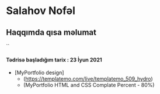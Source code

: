    
# Salahov Nofəl

## Haqqımda qısa məlumat
``
#### Tədrisə başladığım tarix : 23 İyun 2021
-  [MyPortfolio design]
    - (https://templatemo.com/live/templatemo_509_hydro)
    - (MyPortfolio HTML and CSS Complate Percent - 80%)

